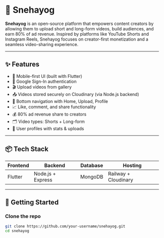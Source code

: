 # 🎥 Snehayog

**Snehayog** is an open-source platform that empowers content creators by allowing them to upload short and long-form videos, build audiences, and earn 80% of ad revenue.
Inspired by platforms like YouTube Shorts and Instagram Reels, Snehayog focuses on creator-first monetization and a seamless video-sharing experience.

---

## ✨ Features

- 📱 Mobile-first UI (built with Flutter)
- 🔐 Google Sign-In authentication
- 🎬 Upload videos from gallery
- 📤 Videos stored securely on Cloudinary (via Node.js backend)
- 🧭 Bottom navigation with Home, Upload, Profile
- 📈 Like, comment, and share functionality
- 💰 80% ad revenue share to creators
- 🗂️ Video types: Shorts + Long-form
- 🧑 User profiles with stats & uploads

---

## 📦 Tech Stack

| Frontend        | Backend           | Database       | Hosting           |
|----------------|-------------------|----------------|--------------------|
| Flutter         | Node.js + Express | MongoDB        | Railway + Cloudinary |

---

## 🚀 Getting Started

### Clone the repo

```bash
git clone https://github.com/your-username/snehayog.git
cd snehayog
